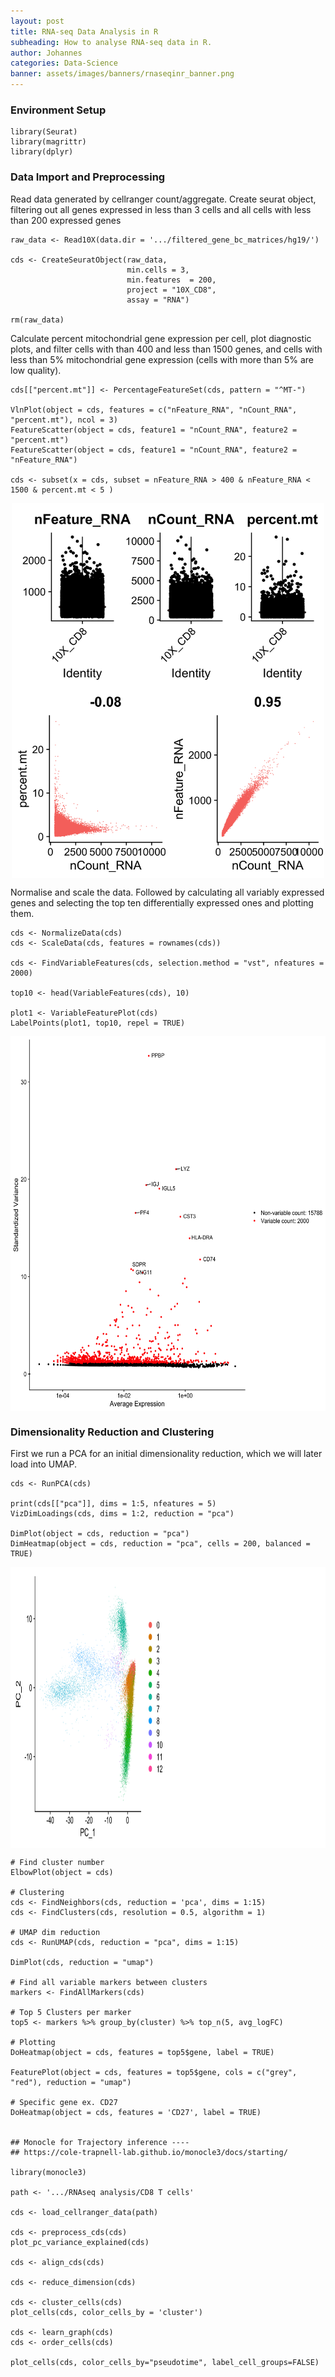 ```yaml
---
layout: post
title: RNA-seq Data Analysis in R
subheading: How to analyse RNA-seq data in R.
author: Johannes
categories: Data-Science
banner: assets/images/banners/rnaseqinr_banner.png
---
```


### Environment Setup

```
library(Seurat)
library(magrittr)
library(dplyr)

```

### Data Import and Preprocessing
Read data generated by cellranger count/aggregate. Create seurat object, filtering out all genes expressed in less than 3 cells and all cells with less than 200 expressed genes

```
raw_data <- Read10X(data.dir = '.../filtered_gene_bc_matrices/hg19/')

cds <- CreateSeuratObject(raw_data, 
                          min.cells = 3, 
                          min.features  = 200, 
                          project = "10X_CD8", 
                          assay = "RNA")
                          
rm(raw_data)

```
Calculate percent mitochondrial gene expression per cell, plot diagnostic plots, and filter cells with than 400 and less than 1500 genes, and cells with less than 5% mitochondrial gene expression (cells with more than 5% are low quality).

```
cds[["percent.mt"]] <- PercentageFeatureSet(cds, pattern = "^MT-")

VlnPlot(object = cds, features = c("nFeature_RNA", "nCount_RNA", "percent.mt"), ncol = 3)
FeatureScatter(object = cds, feature1 = "nCount_RNA", feature2 = "percent.mt")
FeatureScatter(object = cds, feature1 = "nCount_RNA", feature2 = "nFeature_RNA")

cds <- subset(x = cds, subset = nFeature_RNA > 400 & nFeature_RNA < 1500 & percent.mt < 5 )
```
<img src="/assets/images/rnaseqinr/qcplots.png" width="500" height="600" style="display: block; margin-left: auto; margin-right: auto;"/>

Normalise and scale the data. Followed by calculating all variably expressed genes and selecting the top ten differentially expressed ones and plotting them. 

```
cds <- NormalizeData(cds)
cds <- ScaleData(cds, features = rownames(cds))

cds <- FindVariableFeatures(cds, selection.method = "vst", nfeatures = 2000)

top10 <- head(VariableFeatures(cds), 10)

plot1 <- VariableFeaturePlot(cds)
LabelPoints(plot1, top10, repel = TRUE)

```
<img src="/assets/images/rnaseqinr/variablefeatureplot.png" width="600" height="600" style="display: block; margin-left: auto; margin-right: auto;"/>

### Dimensionality Reduction and Clustering

First we run a PCA for an initial dimensionality reduction, which we will later load into UMAP.

```
cds <- RunPCA(cds)

print(cds[["pca"]], dims = 1:5, nfeatures = 5)
VizDimLoadings(cds, dims = 1:2, reduction = "pca")

DimPlot(object = cds, reduction = "pca")
DimHeatmap(object = cds, reduction = "pca", cells = 200, balanced = TRUE)

```
<img src="/assets/images/rnaseqinr/pcaplot.png" width="900" height="450" style="display: block; margin-left: auto; margin-right: auto;"/>

```
# Find cluster number
ElbowPlot(object = cds)

# Clustering
cds <- FindNeighbors(cds, reduction = 'pca', dims = 1:15)
cds <- FindClusters(cds, resolution = 0.5, algorithm = 1)

# UMAP dim reduction
cds <- RunUMAP(cds, reduction = "pca", dims = 1:15)

DimPlot(cds, reduction = "umap")

# Find all variable markers between clusters
markers <- FindAllMarkers(cds)

# Top 5 Clusters per marker
top5 <- markers %>% group_by(cluster) %>% top_n(5, avg_logFC)

# Plotting
DoHeatmap(object = cds, features = top5$gene, label = TRUE)

FeaturePlot(object = cds, features = top5$gene, cols = c("grey", "red"), reduction = "umap")

# Specific gene ex. CD27
DoHeatmap(object = cds, features = 'CD27', label = TRUE)


## Monocle for Trajectory inference ----
## https://cole-trapnell-lab.github.io/monocle3/docs/starting/

library(monocle3)

path <- '.../RNAseq analysis/CD8 T cells'

cds <- load_cellranger_data(path)

cds <- preprocess_cds(cds)
plot_pc_variance_explained(cds)

cds <- align_cds(cds)

cds <- reduce_dimension(cds)

cds <- cluster_cells(cds)
plot_cells(cds, color_cells_by = 'cluster')

cds <- learn_graph(cds)
cds <- order_cells(cds)

plot_cells(cds, color_cells_by="pseudotime", label_cell_groups=FALSE)



```







